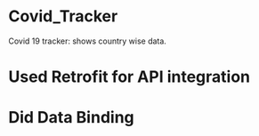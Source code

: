 # Covid_Tracker
Covid 19 tracker: shows country wise data.
# Used Retrofit for API integration
# Did Data Binding
